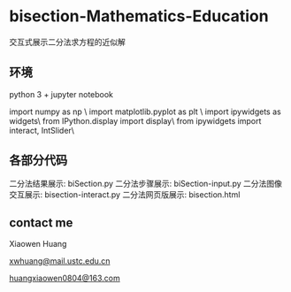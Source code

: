 # bisection-Mathematics-Education
交互式展示二分法求方程的近似解

## 环境
python 3 + jupyter notebook

import numpy as np \\
import matplotlib.pyplot as plt \\
import ipywidgets as widgets\\
from IPython.display import display\\
from ipywidgets import interact, IntSlider\\


## 各部分代码
二分法结果展示: biSection.py
二分法步骤展示: biSection-input.py
二分法图像交互展示: bisection-interact.py
二分法网页版展示: bisection.html


## contact me
Xiaowen Huang


xwhuang@mail.ustc.edu.cn


huangxiaowen0804@163.com
